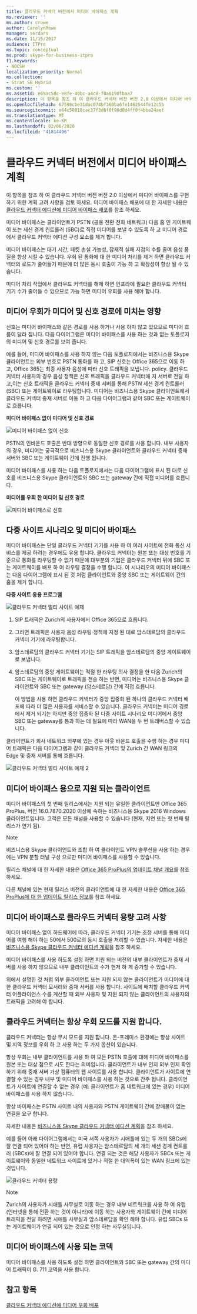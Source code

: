 ```yaml
---
title: 클라우드 커넥터 버전에서 미디어 바이패스 계획
ms.reviewer: ''
ms.author: crowe
author: CarolynRowe
manager: serdars
ms.date: 11/15/2017
audience: ITPro
ms.topic: conceptual
ms.prod: skype-for-business-itpro
f1.keywords:
- NOCSH
localization_priority: Normal
ms.collection:
- Strat_SB_Hybrid
ms.custom: ''
ms.assetid: e69ac58c-e8fe-40bc-a4c8-f0a0190fbaa7
description: 이 항목을 참조 하 여 클라우드 커넥터 버전 버전 2.0 이상에서 미디어 바이패스를 구현 하기 위한 계획 고려 사항을 검토 하세요. 미디어 바이패스 배포에 대 한 자세한 내용은 클라우드 커넥터 에디션에 미디어 바이패스 배포를 참조 하세요.
ms.openlocfilehash: 67598cbe31dac074bf360ba6fe1462544fe12c5b
ms.sourcegitcommit: e64c50818cac37f3d6f0f96d0d4ff0f4bba24aef
ms.translationtype: MT
ms.contentlocale: ko-KR
ms.lasthandoff: 02/06/2020
ms.locfileid: "41814496"
---
```

# <a name="plan-for-media-bypass-in-cloud-connector-edition"></a>클라우드 커넥터 버전에서 미디어 바이패스 계획
 
이 항목을 참조 하 여 클라우드 커넥터 버전 버전 2.0 이상에서 미디어 바이패스를 구현 하기 위한 계획 고려 사항을 검토 하세요. 미디어 바이패스 배포에 대 한 자세한 내용은 [클라우드 커넥터 에디션에 미디어 바이패스 배포](deploy-media-bypass-in-cloud-connector.md)를 참조 하세요.
  
미디어 바이패스는 클라이언트가 PSTN (공용 전환 전화 네트워크) 다음 홉 인 게이트웨이 또는 세션 경계 컨트롤러 (SBC)로 직접 미디어를 보낼 수 있도록 하 고 미디어 경로에서 클라우드 커넥터 에디션 구성 요소를 제거 합니다.
  
미디어 바이패스는 대기 시간, 패킷 손실 가능성, 잠재적 실패 지점의 수를 줄여 음성 품질을 향상 시킬 수 있습니다. 우회 된 통화에 대 한 미디어 처리를 제거 하면 클라우드 커넥터의 로드가 줄어들기 때문에 더 많은 동시 호출이 가능 하 고 확장성이 향상 될 수 있습니다. 
  
 미디어 처리 작업에서 클라우드 커넥터를 해제 하면 인프라에 필요한 클라우드 커넥터 기기 수가 줄어들 수 있으므로 가능 하면 미디어 우회를 사용 해야 합니다.
  
## <a name="how-media-bypass-affects-media-and-signaling-pathways"></a>미디어 우회가 미디어 및 신호 경로에 미치는 영향

신호는 미디어 바이패스와 같은 경로를 사용 하거나 사용 하지 않고 있으므로 미디어 흐름이 달라 집니다. 다음 다이어그램은 미디어 바이패스를 사용 하는 것과 없는 토폴로지의 미디어 및 신호 경로를 보여 줍니다. 
  
예를 들어, 미디어 바이패스를 사용 하지 않는 다음 토폴로지에서는 비즈니스용 Skype 클라이언트는 외부 번호로 PSTN 통화를 하 고, SIP 신호는 Office 365으로 이동 하 고, Office 365는 최종 사용자 음성에 따라 신호 트래픽을 보냅니다. policy. 클라우드 커넥터 사용자의 경우 음성 정책은 신호 트래픽을 클라우드 커넥터에 지 서버로 전달 하 고,이는 신호 트래픽을 클라우드 커넥터 중재 서버를 통해 PSTN 세션 경계 컨트롤러 (SBC) 또는 게이트웨이로 라우팅합니다. 미디어는 비즈니스용 Skype 클라이언트에서 클라우드 커넥터 중재 서버로 이동 하 고 다음 다이어그램과 같이 SBC 또는 게이트웨이로 흐릅니다.
  
**미디어 바이패스 없이 미디어 및 신호 경로**

![미디어 바이패스 없이 신호](../../media/5cd7e3bf-2565-4bd9-ad5a-f03e13c01060.png)
  
PSTN의 인바운드 호출은 반대 방향으로 동일한 신호 경로를 사용 합니다. 내부 사용자의 경우, 미디어는 궁극적으로 비즈니스용 Skype 클라이언트와 클라우드 커넥터 중재 서버와 SBC 또는 게이트웨이 간에 진행 됩니다.
  
미디어 바이패스를 사용 하는 다음 토폴로지에서는 다음 다이어그램에 표시 된 대로 신호를 비즈니스용 Skype 클라이언트와 SBC 또는 gateway 간에 직접 미디어를 흐릅니다.
  
**미디어를 우회 한 미디어 및 신호 경로**

![미디어 바이패스로 신호](../../media/60400c38-4921-4964-89f2-5e53b68fb497.png)
  
## <a name="multi-site-scenario-and-media-bypass"></a>다중 사이트 시나리오 및 미디어 바이패스

미디어 바이패스는 단일 클라우드 커넥터 기기를 사용 하 여 여러 사이트에 전화 통신 서비스를 제공 하려는 경우에도 유용 합니다. 클라우드 커넥터는 원본 또는 대상 번호를 기준으로 통화를 라우팅할 수 없기 때문에 대부분의 기업은 클라우드 커넥터 뒤에 SBC 또는 게이트웨이를 배포 하 여 라우팅 결정을 수행 합니다. 이 시나리오의 미디어 바이패스는 다음 다이어그램에 표시 된 것 처럼 클라이언트와 중앙 SBC 또는 게이트웨이 간의 홉을 제거 합니다.
  
**다중 사이트 응용 프로그램**

![클라우드 커넥터 멀티 사이트 예제](../../media/ace8dc3c-1082-46a2-b8b4-98cbf678620e.png)
  
1. SIP 트래픽은 Zurich의 사용자에서 Office 365으로 흐릅니다.
    
2. 그러면 트래픽은 사용자 음성 라우팅 정책에 지정 된 대로 암스테르담의 클라우드 커넥터 기기에 라우팅합니다.
    
3. 암스테르담의 클라우드 커넥터 기기는 SIP 트래픽을 암스테르담의 중앙 게이트웨이로 보냅니다.
    
4. 암스테르담의 중앙 게이트웨이는 적절 한 라우팅 의사 결정을 한 다음 Zurich의 SBC 또는 게이트웨이로 트래픽을 전송 하는 반면, 미디어는 비즈니스용 Skype 클라이언트와 SBC 또는 gateway (암스테르담) 간에 직접 흐릅니다.
    
   이 방법을 사용 하면 클라우드 커넥터가 중앙 집중화 된 하나의 클라우드 커넥터 배포에 따라 더 많은 사용자를 서비스할 수 있습니다. 클라우드 커넥터는 미디어 경로에서 제거 되기는 하지만 중앙 집중화 된 다중 사이트 시나리오 미디어에서 중앙 SBC 또는 gateway를 통과 하는 데 필요에 따라 WAN을 두 번 트래버스할 수 있습니다.
  
클라이언트가 회사 네트워크 외부에 있는 경우 아웃 바운드 호출을 수행 하는 경우 미디어 트래픽은 다음 다이어그램과 같이 클라우드 커넥터 및 Zurich 간 WAN 링크의 Edge 및 중재 서버를 통해 흐릅니다.
  
![클라우드 커넥터 멀티 사이트 예제 2](../../media/ef95839c-4552-440e-9698-7615707a1b50.png)
  
## <a name="supported-clients-for-media-bypass"></a>미디어 바이패스 용으로 지원 되는 클라이언트

미디어 바이패스의 첫 번째 릴리스에서는 지원 되는 유일한 클라이언트만 Office 365 ProPlus, 버전 16.0.7870.2020 이상에 속하는 비즈니스용 Skype 2016 Windows 클라이언트입니다. 고객은 모든 채널을 사용할 수 있습니다 (현재, 지연 또는 첫 번째 릴리스가 연기 됨). 
  
> [!NOTE]
> 비즈니스용 Skype 클라이언트와 조합 하 여 클라이언트 VPN 솔루션을 사용 하는 경우에는 VPN 분할 터널 구성 으로만 미디어 바이패스를 사용할 수 있습니다. 
  
릴리스 채널에 대 한 자세한 내용은 [Office 365 ProPlus의 업데이트 채널 개요](https://support.office.com/en-us/article/Overview-of-update-channels-for-Office-365-ProPlus-9ccf0f13-28ff-4975-9bd2-7e4ea2fefef4?ui=en-US&amp;rs=en-US&amp;ad=US)를 참조 하세요.
  
다른 채널에 있는 현재 릴리스 버전의 클라이언트에 대 한 자세한 내용은 [Office 365 ProPlus에 대 한 업데이트 릴리스 정보](https://docs.microsoft.com/officeupdates/release-notes-office365-proplus)를 참조 하세요. 
  
## <a name="cloud-connector-capacity-considerations-with-media-bypass"></a>미디어 바이패스로 클라우드 커넥터 용량 고려 사항

미디어 바이패스 없이 하드웨어에 따라, 클라우드 커넥터 기기는 조정 서버를 통해 미디어를 여행 해야 하는 50에서 500로의 동시 호출을 처리할 수 있습니다. 자세한 내용은 [비즈니스용 Skype 클라우드 커넥터 에디션 계획](https://technet.microsoft.com/en-us/library/mt605227.aspx)을 참조 하세요. 
  
미디어 바이패스를 사용 하도록 설정 하면 지원 되는 버전의 내부 클라이언트가 중재 서버를 사용 하지 않으므로 내부 클라이언트의 수가 현저 하 게 증가할 수 있습니다. 
  
위에서 설명한 것 처럼 외부 클라이언트 또는 지원 되지 않는 클라이언트가 미디어에 대 한 클라우드 커넥터 모서리와 중재 서버를 사용 합니다. 사이트에 배치할 클라우드 커넥터 어플라이언스 수를 계산할 때 외부 사용자 및 지원 되지 않는 클라이언트의 사용자의 트래픽을 고려해 야 합니다.
  
## <a name="cloud-connector-supports-always-bypass-mode"></a>클라우드 커넥터는 항상 우회 모드를 지원 합니다.

클라우드 커넥터는 항상 무시 모드를 지원 합니다. 온-프레미스 환경에는 항상 사이트 및 지역 정보를 우회 하 고 사용 하는 두 가지 옵션이 있습니다.
  
항상 우회는 내부 클라이언트를 사용 하 여 모든 PSTN 호출에 대해 미디어 바이패스를 원본 또는 대상 점으로 시도 한다는 의미입니다. 클라이언트가 내부 인지 외부 인지 확인 하기 위해 중재 서버 가상 컴퓨터의 웹 사이트를 사용 합니다. 클라이언트가 사이트에 연결할 수 있는 경우 내부 및 미디어 바이패스를 사용 하는 것으로 간주 됩니다. 클라이언트가 사이트에 연결할 수 없는 경우 (예: 클라이언트가 홈 네트워크에 있는 경우) 미디어 바이패스를 사용 하지 않습니다. 
  
항상 바이패스는 PSTN 사이트 내의 사용자와 PSTN 게이트웨이 간에 장애물이 없는 연결을 요구 합니다. 
  
자세한 내용은 [비즈니스용 Skype 클라우드 커넥터 에디션 계획](https://technet.microsoft.com/en-us/library/mt605227.aspx)을 참조 하세요. 
  
예를 들어 아래 다이어그램에서는 미국 서쪽 사용자가 시애틀에 있는 두 개의 SBCs에 잘 연결 되어 있어야 하는 반면, 유럽 사용자는 암스테르담의 세 개의 세션 경계 컨트롤러 (SBCs)에 잘 연결 되어 있어야 합니다. 연결 되는 것은 해당 사용자가 SBCs 또는 게이트웨이와 동일한 네트워크 사이트에 있거나 적절 한 대역폭이 있는 WAN 링크에 있는 것입니다.
  
![클라우드 커넥터 용량](../../media/efb2269b-d44f-474e-aea8-c5158e729cfe.png)
  
> [!NOTE]
> Zurich의 사용자가 시애틀 사무실로 이동 하는 경우 내부 네트워크를 사용 하 여 유럽 (인터넷을 통해 전환 하는 것이 아니라)에 이동 하는 사용자와 게이트웨이 간에 미디어 트래픽을 전달 하려면 시애틀 사무실과 암스테르담을 확인 해야 합니다. 유럽 SBCs 또는 게이트웨이가 연결 되어 있는 것으로 인정 하는 사무실입니다. 
  
## <a name="codecs-used-in-media-bypass"></a>미디어 바이패스에 사용 되는 코덱

미디어 바이패스를 사용 하도록 설정 하면 클라이언트와 SBC 또는 gateway 간의 미디어 트래픽이 G. 711 코덱을 사용 합니다. 
  
## <a name="see-also"></a>참고 항목

[클라우드 커넥터 에디션에 미디어 우회 배포](deploy-media-bypass-in-cloud-connector.md)
